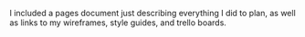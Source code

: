 I included a pages document just describing everything I did to plan, as well as links to my wireframes, style guides, and trello boards. 
